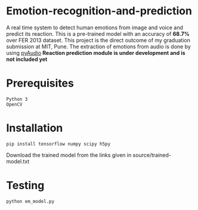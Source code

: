 # Emotion-recognition-and-prediction

A real time system to detect human emotions from image and voice and predict its reaction. This is a pre-trained model with an accuracy of **68.7%** over FER 2013 dataset. This project is the direct outcome of my graduation submission at MIT, Pune. The extraction of emotions from audio is done by using [pyAudio](https://github.com/tyiannak/pyAudioAnalysis)
**Reaction prediction module is under development and is not included yet**

# Prerequisites
```
Python 3
OpenCV
```
# Installation
```
pip install tensorflow numpy scipy h5py
```
Download the trained model from the links given in source/trained-model.txt
# Testing
```
python em_model.py
```


